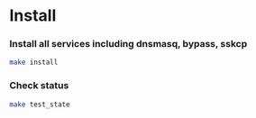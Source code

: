 # Install

### Install all services including dnsmasq, bypass, sskcp
```bash
make install
```

### Check status 
```bash
make test_state
```
